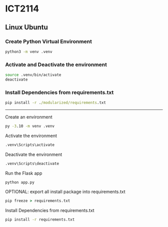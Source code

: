 # ICT2114

## Linux Ubuntu
### Create Python Virtual Environment
```bash
python3 -m venv .venv
```

### Activate and Deactivate the environment
```bash
source .venv/bin/activate
deactivate
```

### Install Dependencies from requirements.txt

```bat
pip install -r ./modularized/requirements.txt
```

------------------------------------------------------------------


Create an environment

```bat
py -3.10 -m venv .venv
```


Activate the environment

```bat
.venv\Scripts\activate
```

Deactivate the environment

```bat
.venv\Scripts\deactivate
```

Run the Flask app

```bat
python app.py
```

OPTIONAL: export all install package into requirements.txt

```bat
pip freeze > requirements.txt
```

Install Dependencies from requirements.txt

```bat
pip install -r requirements.txt
```
